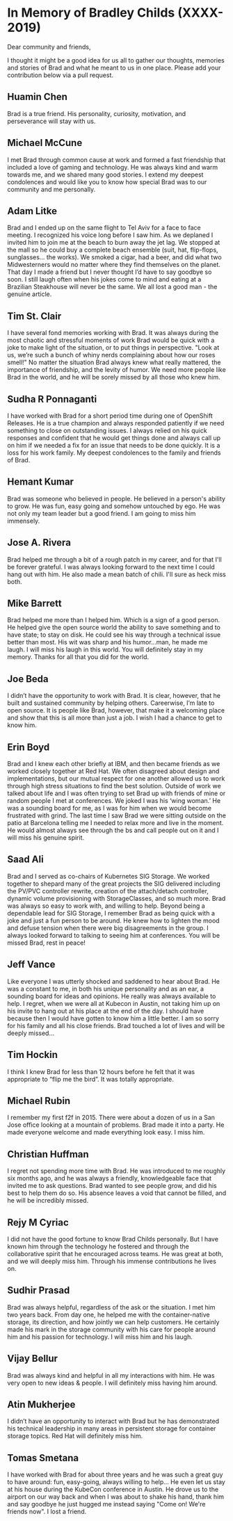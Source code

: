 # In Memory of Bradley Childs (XXXX-2019)

Dear community and friends,

I thought it might be a good idea for us all to gather our thoughts, memories and stories of Brad and what he meant to us in one place. Please add your contribution below via a pull request.

## Huamin Chen

Brad is a true friend. His personality, curiosity, motivation, and perseverance will stay with us.

## Michael McCune

I met Brad through common cause at work and formed a fast friendship that included a love of gaming and technology. He was always kind and warm towards me, and we shared many good stories. I extend my deepest condolences and would like you to know how special Brad was to our community and me personally.

## Adam Litke

Brad and I ended up on the same flight to Tel Aviv for a face to face meeting.  I recognized his voice long before I saw him.  As we deplaned I invited him to join me at the beach to burn away the jet lag.  We stopped at the mall so he could buy a complete beach ensemble (suit, hat, flip-flops, sunglasses… the works).  We smoked a cigar, had a beer, and did what two Midwesterners would no matter where they find themselves on the planet.  That day I made a friend but I never thought I’d have to say goodbye so soon. I still laugh often when his jokes come to mind and eating at a Brazilian Steakhouse will never be the same.  We all lost a good man - the genuine article.

## Tim St. Clair

I have several fond memories working with Brad.  It was always during the most chaotic and stressful moments of work Brad would be quick with a joke to make light of the situation, or to put things in perspective.  "Look at us, we’re such a bunch of whiny nerds complaining about how our roses smell!"  No matter the situation Brad always knew what really mattered, the importance of friendship, and the levity of humor.  We need more people like Brad in the world, and he will be sorely missed by all those who knew him.  

## Sudha R Ponnaganti

I have worked with Brad for a short period time during one of OpenShift Releases. He is a true champion and always responded patiently if we need something to close on outstanding issues. I always relied on his quick responses and confident that he would get things done and always call up on him if we needed a fix for an issue that needs to be done quickly. It is a loss for his work family. My deepest condolences to the family and friends of Brad.

## Hemant Kumar

Brad was someone who believed in people. He believed in a person's ability to grow. He was fun, easy going and somehow untouched by ego. He was not only my team leader but a good friend. I am going to miss him immensely.

## Jose A. Rivera

Brad helped me through a bit of a rough patch in my career, and for that I'll be forever grateful. I was always looking forward to the next time I could hang out with him. He also made a mean batch of chili. I'll sure as heck miss both.

## Mike Barrett

Brad helped me more than I helped him.  Which is a sign of a good person.  He helped give the open source world the ability to save something and to have state; to stay on disk.  He could see his way through a technical issue better than most.  His wit was sharp and his humor...man, he made me laugh.  I will miss his laugh in this world.  You will definitely stay in my memory.  Thanks for all that you did for the world.

## Joe Beda

I didn’t have the opportunity to work with Brad. It is clear, however, that he built and sustained community by helping others.  Careerwise, I’m late to open source. It is people like Brad, however, that make it a welcoming place and show that this is all more than just a job. I wish I had a chance to get to know him.

## Erin Boyd

Brad and I knew each other briefly at IBM, and then became friends as we worked closely together at Red Hat. We often disagreed about design and implementations, but our mutual respect for one another allowed us to work through high stress situations to find the best solution. Outside of work we talked about life and I was often trying to set Brad up with friends of mine or random people I met at conferences. We joked I was his ‘wing woman.’ He was a sounding board for me, as I was for him when we would become frustrated with grind. The last time I saw Brad we were sitting outside on the patio at Barcelona telling me I needed to relax more and live in the moment. He would almost always see through the bs and call people out on it and I will miss his genuine spirit.

## Saad Ali

Brad and I served as co-chairs of Kubernetes SIG Storage. We worked together to shepard many of the great projects the SIG delivered including the PV/PVC controller rewrite, creation of the attach/detach controller, dynamic volume provisioning with StorageClasses, and so much more. Brad was always so easy to work with, and willing to help. Beyond being a dependable lead for SIG Storage, I remember Brad as being quick with a joke and just a fun person to be around. He knew how to lighten the mood and defuse tension when there were big disagreements in the group. I always looked forward to talking to seeing him at conferences. You will be missed Brad, rest in peace!

## Jeff Vance

Like everyone I was utterly shocked and saddened to hear about Brad. He was a constant to me, in both his unique personality and as an ear, a sounding board for ideas and opinions. He really was always available to help. I regret, when we were all at Kubecon in Austin, not taking him up on his invite to hang out at his place at the end of the day. I should have because then I would have gotten to know him a little better. I am so sorry for his family and all his close friends. Brad touched a lot of lives and will be deeply missed…

## Tim Hockin

I think I knew Brad for less than 12 hours before he felt that it was appropriate to “flip me the bird”.  It was totally appropriate.

## Michael Rubin

I remember my first f2f in 2015. There were about a dozen of us in a San Jose office looking at a mountain of problems. Brad made it into a party. He made everyone welcome and made everything look easy. I miss him.

## Christian Huffman

I regret not spending more time with Brad. He was introduced to me roughly six months ago, and he was always a friendly, knowledgeable face that invited me to ask questions. Brad wanted to see people grow, and did his best to help them do so. His absence leaves a void that cannot be filled, and he will be incredibly missed.

## Rejy M Cyriac

I did not have the good fortune to know Brad Childs personally. But I have known him through the technology he fostered and through the collaborative spirit that he encouraged across teams. He was great at both, and we will deeply miss him. Through his immense contributions he lives on.

## Sudhir Prasad

Brad was always helpful, regardless of the ask or the situation. I met him two years back. From day one, he helped me with the container-native storage, its direction, and how jointly we can help customers. He certainly made his mark in the storage community with his care for people around him and his passion for technology. I will miss him and his laugh.

## Vijay Bellur

Brad was always kind and helpful in all my interactions with him. He was very open to new ideas & people. I will definitely miss having him around.

## Atin Mukherjee

I didn’t have an opportunity to interact with Brad but he has demonstrated his technical leadership in many areas in persistent storage for container storage topics. Red Hat will definitely miss him.

## Tomas Smetana

I have worked with Brad for about three years and he was such a great guy to have around: fun, easy-going, always willing to help... He even let us stay at his house during the KubeCon conference in Austin. He drove us to the airport on our way back and when I was about to shake his hand, thank him and say goodbye he just hugged me instead saying "Come on! We're friends now". I lost a friend.
